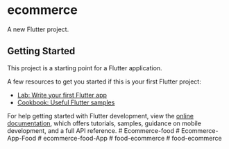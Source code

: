 # ecommerce

A new Flutter project.

## Getting Started

This project is a starting point for a Flutter application.

A few resources to get you started if this is your first Flutter project:

- [Lab: Write your first Flutter app](https://docs.flutter.dev/get-started/codelab)
- [Cookbook: Useful Flutter samples](https://docs.flutter.dev/cookbook)

For help getting started with Flutter development, view the
[online documentation](https://docs.flutter.dev/), which offers tutorials,
samples, guidance on mobile development, and a full API reference.
#   E c o m m e r c e - f o o d  
 #   E c o m m e r c e - A p p - F o o d  
 #   e c o m m e r c e - f o o d - A p p  
 #   f o o d - e c o m m e r c e  
 #   f o o d - e c o m m e r c e  
 